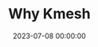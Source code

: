 ---
active: true
date: 2023-07-08 00:00:00
title: Why Kmesh
subtitle: ''

featured:
- name: <div class="inline">Plug and Play</div>
  description: Application-transparent Traffic Management.Automatic Integration with Istio and other software.

- name: <div class="inline">High performance</div>
  description: Forwarding latency reduced by 60%+.Memory overhead reduced by 50%+.

- name: <div class="inline">Full Stack Visualization</div>
  description: End-to-End Metrics Collection.Traffic Orchestration Visualization.

- name: <div class="inline">Security Isolation</div>
  description: eBPF Secure Traffic Orchestration.Cgroup-level Orchestration Isolation.

- name: <div class="inline">Sidecarless Dataplane</div>
  description: No Proxy Component Deployment.Flow-based Traffic Orchestration.

- name: <div class="inline">Open Ecosystem</div>
  description: Support for XDS Protocol Standards.Integration with Mainstream Observability Platforms.
  
weight: 4
widget: feature-section
---
